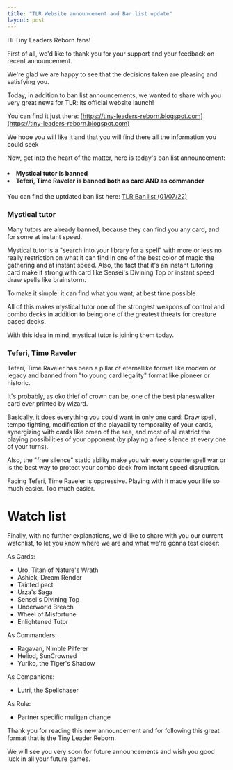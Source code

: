 ```yaml
---
title: "TLR Website announcement and Ban list update"
layout: post
---
```


Hi Tiny Leaders Reborn fans!

First of all, we'd like to thank you for your support and your feedback on recent announcement.

We're glad we are happy to see that the decisions taken are pleasing and satisfying you.

Today, in addition to ban list announcements, we wanted to share with you very great news for TLR: its official website launch!

You can find it just there: [https://tiny-leaders-reborn.blogspot.com](https://tiny-leaders-reborn.blogspot.com)

We hope you will like it and that you will find there all the information you could seek




Now, get into the heart of the matter, here is today's ban list announcement:
<h4>
    <li>Mystical tutor is banned</li>
    <li>Teferi, Time Raveler is banned both as card AND as commander</li>
</h4>

You can find the uptdated ban list here: [TLR Ban list (01/07/22)](https://tiny-leaders-reborn.blogspot.com/p/tiny-leader-reborn-ban-liste-09292021.html)

### Mystical tutor

Many tutors are already banned, because they can find you any card, and for some at instant speed.

Mystical tutor is a "search into your library for a spell" with more or less no really restriction on what it can find in one of the best color of magic the gathering and at instant speed. Also, the fact that it's an instant tutoring card make it strong with card like Sensei's Divining Top or instant speed draw spells like brainstorm.

To make it simple: it can find what you want, at best time possible

All of this makes mystical tutor one of the strongest weapons of control and combo decks in addition to being one of the greatest threats for creature based decks.

With this idea in mind, mystical tutor is joining them today.



### Teferi, Time Raveler

Teferi, Time Raveler has been a pillar of eternallike format like modern or legacy and banned from "to young card legality" format like pioneer or historic.

It's probably, as oko thief of crown can be, one of the best planeswalker card ever printed by wizard.

Basically, it does everything you could want in only one card: Draw spell, tempo fighting, modification of the playability temporality of your cards, synergizing with cards like omen of the sea, and most of all restrict the playing possibilities of your opponent (by playing a free silence at every one of your turns).

Also, the "free silence" static ability make you win every counterspell war or is the best way to protect your combo deck from instant speed disruption.

Facing Teferi, Time Raveler is oppressive. Playing with it made your life so much easier. Too much easier.

# Watch list
Finally, with no further explanations, we'd like to share with you our current watchlist, to let you know where we are and what we're gonna test closer:


As Cards:
* Uro, Titan of Nature's Wrath
* Ashiok, Dream Render
* Tainted pact
* Urza's Saga
* Sensei's Divining Top
* Underworld Breach
* Wheel of Misfortune
* Enlightened Tutor



As Commanders:
* Ragavan, Nimble Pilferer
* Heliod, SunCrowned
* Yuriko, the Tiger's Shadow



As Companions:
* Lutri, the Spellchaser


As Rule:
* Partner specific muligan change



Thank you for reading this new announcement and for following this great format that is the Tiny Leader Reborn.

We will see you very soon for future announcements and wish you good luck in all your future games.